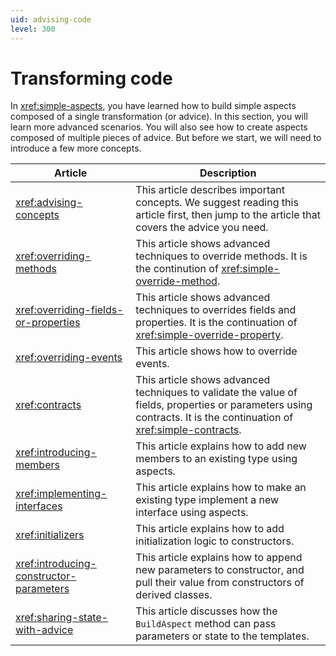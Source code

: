 ```yaml
---
uid: advising-code
level: 300
---
```


# Transforming code

In <xref:simple-aspects>, you have learned how to build simple aspects composed of a single transformation (or advice). In this section, you will learn more advanced scenarios. You will also see how to create aspects composed of multiple pieces of advice. But before we start, we will need to introduce a few more concepts.


| Article | Description |
|----|----|
| <xref:advising-concepts> | This article describes important concepts. We suggest reading this article first, then jump to the article that covers the advice you need. |
| <xref:overriding-methods> | This article shows advanced techniques to override methods. It is the continution of <xref:simple-override-method>. |
| <xref:overriding-fields-or-properties> | This article shows advanced techniques to overrides fields and properties. It is the continuation of <xref:simple-override-property>. |
| <xref:overriding-events> | This article shows how to override events. |
| <xref:contracts> | This article shows advanced techniques to validate the value of fields, properties or parameters using contracts. It is the continuation of <xref:simple-contracts>. |
| <xref:introducing-members> | This article explains how to add new members to an existing type using aspects. |
| <xref:implementing-interfaces> | This article explains how to make an existing type implement a new interface using aspects. |
| <xref:initializers> | This article explains how to add initialization logic to constructors. |
| <xref:introducing-constructor-parameters> | This article explains how to append new parameters to constructor, and pull their value from constructors of derived classes.
| <xref:sharing-state-with-advice> | This article discusses how the `BuildAspect` method can pass parameters or state to the templates.

